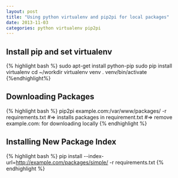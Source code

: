 ```yaml
---
layout: post
title: "Using python virtualenv and pip2pi for local packages"
date: 2013-11-03
categories: python virtualenv pip2pi
---
```

## Install pip and set virtualenv
{% highlight bash %}
sudo apt-get install python-pip 
sudo pip install virtualenv
cd ~/workdir
virtualenv venv
. venv/bin/activate
{%endhighlight%}

## Downloading Packages
{% highlight bash %}
pip2pi example.com:/var/www/packages/ -r requirements.txt
#=> installs packages in requirement.txt
#=> remove example.com: for downloading locally
{% endhighlight %}

## Installing New Package Index
{% highlight bash %}
pip install --index-url=http://example.com/packages/simple/ -r requirements.txt
{% endhighlight %}


